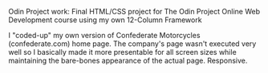 Odin Project work: Final HTML/CSS project for The Odin Project Online Web Development course using my own 12-Column Framework 

I "coded-up" my own version of Confederate Motorcycles (confederate.com) home page. The company's page wasn't 
executed very well so I basically made it more presentable for all screen sizes while maintaining the bare-bones
appearance of the actual page.  Responsive.

